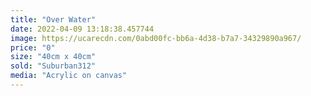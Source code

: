 ```yaml
---
title: "Over Water"
date: 2022-04-09 13:18:38.457744
image: https://ucarecdn.com/0abd00fc-bb6a-4d38-b7a7-34329890a967/
price: "0"
size: "40cm x 40cm"
sold: "Suburban312"
media: "Acrylic on canvas"
---
```


